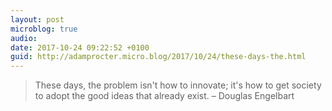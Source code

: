 ```yaml
---
layout: post
microblog: true
audio: 
date: 2017-10-24 09:22:52 +0100
guid: http://adamprocter.micro.blog/2017/10/24/these-days-the.html
---
```

> These days, the problem isn't how to innovate; it's how to get society to adopt the good ideas that already exist.
> – Douglas Engelbart
